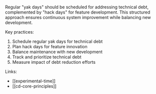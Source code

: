 Regular "yak days" should be scheduled for addressing technical debt, complemented by "hack days" for feature development. This structured approach ensures continuous system improvement while balancing new development.

Key practices:
1. Schedule regular yak days for technical debt
2. Plan hack days for feature innovation
3. Balance maintenance with new development
4. Track and prioritize technical debt
5. Measure impact of debt reduction efforts

Links:
- [[experimental-time]]
- [[cd-core-principles]]
